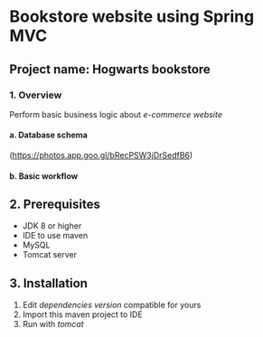 # Bookstore website using Spring MVC 

## Project name: Hogwarts bookstore

### 1. Overview
Perform basic business logic about _e-commerce website_
#### a. Database schema
(https://photos.app.goo.gl/bRecPSW3jDrSedfB6)

#### b. Basic workflow


## 2. Prerequisites
* JDK 8 or higher
* IDE to use maven
* MySQL
* Tomcat server 

## 3. Installation

1. Edit _dependencies version_ compatible for yours
2. Import this maven project to IDE
3. Run with _tomcat_
